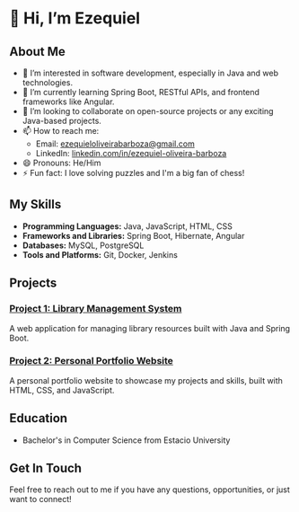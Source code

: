 # 👋 Hi, I’m Ezequiel

## About Me
- 👀 I’m interested in software development, especially in Java and web technologies.
- 🌱 I’m currently learning Spring Boot, RESTful APIs, and frontend frameworks like Angular.
- 💞️ I’m looking to collaborate on open-source projects or any exciting Java-based projects.
- 📫 How to reach me:
  - Email: ezequieloliveirabarboza@gmail.com
  - LinkedIn: [linkedin.com/in/ezequiel-oliveira-barboza](https://www.linkedin.com/in/ezequiel-oliveira-barboza/)
- 😄 Pronouns: He/Him
- ⚡ Fun fact: I love solving puzzles and I'm a big fan of chess!

## My Skills
- **Programming Languages:** Java, JavaScript, HTML, CSS
- **Frameworks and Libraries:** Spring Boot, Hibernate, Angular
- **Databases:** MySQL, PostgreSQL
- **Tools and Platforms:** Git, Docker, Jenkins

## Projects
### [Project 1: Library Management System](https://github.com/Ezeki-el/library-management-system)
A web application for managing library resources built with Java and Spring Boot.

### [Project 2: Personal Portfolio Website](https://github.com/Ezeki-el/portfolio-website)
A personal portfolio website to showcase my projects and skills, built with HTML, CSS, and JavaScript.

## Education
- Bachelor's in Computer Science from Estacio University

## Get In Touch
Feel free to reach out to me if you have any questions, opportunities, or just want to connect!

<!---
Ezeki-el/Ezeki-el is a ✨ special ✨ repository because its `README.md` (this file) appears on your GitHub profile.
You can click the Preview link to take a look at your changes.
--->

